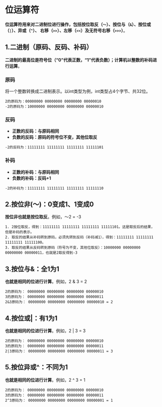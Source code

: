 位运算符
================================================================================
**位运算符用来对二进制位进行操作，包括按位取反（`～`）、按位与（`&`）、按位或（`|`）、异或（`^`）、
右移（`>>`）、左移（`<<`）及无符号右移（`>>>`）**。

## 1.二进制（原码、反码、补码）
**二进制的最高位是符号位（“0”代表正数，“1”代表负数）；计算机以整数的补码进行运算**。

### 原码
将一个整数转换成二进制表示。以int类型为例，int类型占4个字节、共32位。
```
2的原码为：00000000 00000000 00000000 00000010
-2的原码为：10000000 00000000 00000000 00000010
```

### 反码
+ **正数的反码：与原码相同**
+ **负数的反码：原码的符号位不变，其他位取反**
```
-2的反码为：11111111 11111111 11111111 11111101
```

### 补码
+ **正数的补码：与原码相同**
+ **负数的补码：反码+1**
```
-2的补码为：11111111 11111111 11111111 11111110
```

## 2.按位非(～)：0变成1、1变成0
**按位非也就是按位取反**。例如，～2 = -3
```
1. 2按位取反，得到：11111111 11111111 11111111 11111101。这是取反后的结果，但是补码的表示。
2. 取反的结果从补码转到原码，必须先转到反码（补码减1），得到：11111111 11111111 11111111 11111100。
3. 取反的结果从反码转到原码（符号为不变，其他位取反）：10000000 00000000 00000000 00000011，也就是2取反得到-3
```

## 3.按位与&：全1为1
**也就是相同的位进行计算**。例如，2 & 3 = 2
```
2的原码为： 00000000 00000000 00000000 00000010
3的原码为： 00000000 00000000 00000000 00000011
2&3原码为： 00000000 00000000 00000000 00000010 = 2
```

## 4.按位或|：有1为1
**也就是相同的位进行计算**。例如，2 | 3 = 3
```
2的原码为： 00000000 00000000 00000000 00000010
3的原码为： 00000000 00000000 00000000 00000011
2|3原码为： 00000000 00000000 00000000 00000011 = 3
```

## 5.按位异或^：不同为1
**也就是相同的位进行计算**。例如，2 ^ 3 = 1
```
2的原码为： 00000000 00000000 00000000 00000010
3的原码为： 00000000 00000000 00000000 00000011
2^3原码为： 00000000 00000000 00000000 00000001 = 1
```
